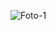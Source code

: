 ![Foto-1](https://github.com/AlessioErre/DuTube/assets/125505541/dcb71568-e5f0-4759-86a5-29308ff9f9bc)
